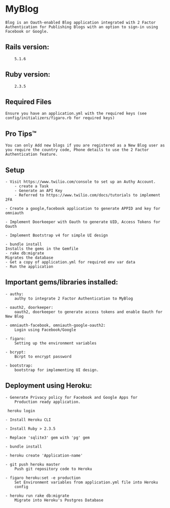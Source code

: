 # MyBlog

	Blog is an Oauth-enabled Blog application integrated with 2 Factor Authentication for Publishing Blogs with an option to sign-in using Facebook or Google. 

## Rails version:
		
		5.1.6

## Ruby version: 
		
		2.3.5

## Required Files

	Ensure you have an application.yml with the required keys (see config/initializers/figaro.rb for required keys)

## Pro Tips™

	You can only Add new blogs if you are registered as a New Blog user as you require the country code, Phone details to use the 2 Factor Authentication feature.

## Setup

	- Visit https://www.twilio.com/console to set up an Authy Account.
	 	- create a Task
	 	- Generate an API Key
		- Referred to https://www.twilio.com/docs/tutorials to implement 2FA

	- Create a google,facebook application to generate APPID and key for 	omniauth

	- Implement Doorkeeper with Oauth to generate UID, Access Tokens for Oauth

	- Implement Bootstrap v4 for simple UI design

	- bundle install
	Installs the gems in the Gemfile
	- rake db:migrate
	Migrates the database 
	- Get a copy of application.yml for required env var data
	- Run the application

## Important gems/libraries installed:

	- authy:
		authy to integrate 2 Factor Authentication to MyBlog

	- oauth2, doorkeeper:
		oauth2, doorkeeper to generate access tokens and enable Oauth for New Blog

	- omniauth-facebook, omniauth-google-oauth2:
		Login using Facebook/Google

	- figaro:
		Setting up the environment variables

	- bcrypt:
		Bcrpt to encrypt password

	- bootstrap:
		bootstrap for implementing UI design.

## Deployment using Heroku:

	- Generate Privacy policy for Facebook and Google Apps for 
		Production ready application.

	 heroku login

	- Install Heroku CLI

	- Install Ruby > 2.3.5

	- Replace 'sqlite3' gem with 'pg' gem

	- bundle install

	- heroku create 'Application-name'
		
	- git push heroku master
		Push git repository code to Heroku

	- figaro heroku:set -e production
		Set Environment variables from application.yml file into Heroku 
		config

	- heroku run rake db:migrate
		Migrate into Heroku's Postgres Database
